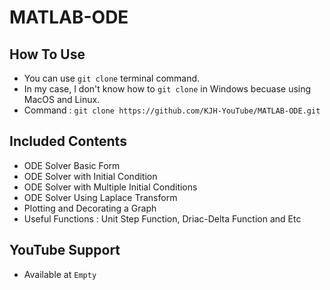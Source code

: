 # MATLAB-ODE

## How To Use

  * You can use `git clone` terminal command.
  * In my case, I don't know how to `git clone` in Windows becuase using MacOS and Linux.
  * Command : `git clone https://github.com/KJH-YouTube/MATLAB-ODE.git`


## Included Contents

  * ODE Solver Basic Form
  * ODE Solver with Initial Condition
  * ODE Solver with Multiple Initial Conditions
  * ODE Solver Using Laplace Transform
  * Plotting and Decorating a Graph
  * Useful Functions : Unit Step Function, Driac-Delta Function and Etc


## YouTube Support

  * Available at `Empty`
